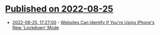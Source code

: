 # [Published on 2022-08-25](index.md)

* [2022-08-25, 17:27:00](https://apple.slashdot.org/story/22/08/25/1727249/websites-can-identify-if-youre-using-iphones-new-lockdown-mode?utm_source=rss1.0mainlinkanon&utm_medium=feed) - [Websites Can Identify If You're Using iPhone's New 'Lockdown' Mode](https://apple.slashdot.org/story/22/08/25/1727249/websites-can-identify-if-youre-using-iphones-new-lockdown-mode?utm_source=rss1.0mainlinkanon&utm_medium=feed)
